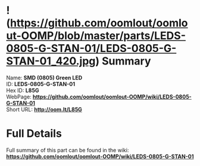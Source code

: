 
!(https://github.com/oomlout/oomlout-OOMP/blob/master/parts/LEDS-0805-G-STAN-01/LEDS-0805-G-STAN-01_420.jpg)
Summary
=================
  
Name: __SMD (0805) Green LED__    
ID: __LEDS-0805-G-STAN-01__   
Hex ID: __L85G__   
WebPage: __https://github.com/oomlout/oomlout-OOMP/wiki/LEDS-0805-G-STAN-01__   
Short URL: __http://oom.lt/L85G__   

Full Details
==========================
Full summary of this part can be found in the wiki:   
__https://github.com/oomlout/oomlout-OOMP/wiki/LEDS-0805-G-STAN-01__    

